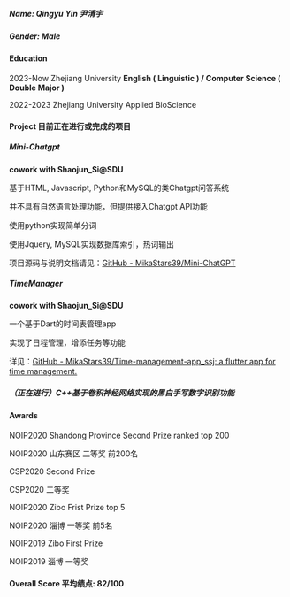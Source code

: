 ##### Name: Qingyu Yin 尹清宇

##### Gender: Male



#### Education

2023-Now Zhejiang University **English ( Linguistic ) / Computer Science ( Double Major )**

2022-2023 Zhejiang University Applied BioScience

#### Project 目前正在进行或完成的项目

##### Mini-Chatgpt

**cowork with Shaojun_Si@SDU**

基于HTML, Javascript, Python和MySQL的类Chatgpt问答系统

并不具有自然语言处理功能，但提供接入Chatgpt API功能

使用python实现简单分词

使用Jquery, MySQL实现数据库索引，热词输出

项目源码与说明文档请见：[GitHub - MikaStars39/Mini-ChatGPT](https://github.com/MikaStars39/Mini-ChatGPT)



##### TimeManager

**cowork with Shaojun_Si@SDU**

一个基于Dart的时间表管理app

实现了日程管理，增添任务等功能

详见：[GitHub - MikaStars39/Time-management-app_ssj: a flutter app for time management.](https://github.com/MikaStars39/Time-management-app_ssj)



##### （正在进行）C++基于卷积神经网络实现的黑白手写数字识别功能



#### Awards



NOIP2020 Shandong Province Second Prize ranked top 200

NOIP2020 山东赛区 二等奖 前200名

CSP2020 Second Prize 

CSP2020 二等奖

NOIP2020 Zibo Frist Prize top 5

NOIP2020 淄博 一等奖 前5名

NOIP2019 Zibo First Prize

NOIP2019 淄博 一等奖



#### Overall Score 平均绩点: 82/100
